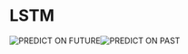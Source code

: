 # LSTM
![PREDICT ON FUTURE](https://user-images.githubusercontent.com/18719360/131453993-5e95ea5d-914c-44d9-bec1-9ec806c42690.png)![PREDICT ON PAST](https://user-images.githubusercontent.com/18719360/131454002-0a486a6a-3263-4712-84dd-fe718edb646f.png)
